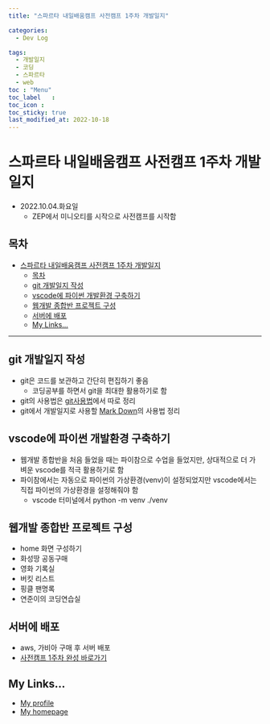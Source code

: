 ```yaml
---
title: "스파르타 내일배움캠프 사전캠프 1주차 개발일지"

categories:
  - Dev Log

tags:
  - 개발일지
  - 코딩
  - 스파르타
  - web
toc	: "Menu"
toc_label	:
toc_icon :
toc_sticky: true
last_modified_at: 2022-10-18
---
```



# 스파르타 내일배움캠프 사전캠프 1주차 개발일지

- 2022.10.04.화요일
  - ZEP에서 미니오티를 시작으로 사전캠프를 시작함
## 목차
- [스파르타 내일배움캠프 사전캠프 1주차 개발일지](#스파르타-내일배움캠프-사전캠프-1주차-개발일지)
  - [목차](#목차)
  - [git 개발일지 작성](#git-개발일지-작성)
  - [vscode에 파이썬 개발환경 구축하기](#vscode에-파이썬-개발환경-구축하기)
  - [웹개발 종합반 프로젝트 구성](#웹개발-종합반-프로젝트-구성)
  - [서버에 배포](#서버에-배포)
  - [My Links...](#my-links)
___
## git 개발일지 작성
- git은 코드를 보관하고 간단히 편집하기 좋음
  - 코딩공부를 하면서 git을 최대한 활용하기로 함
- git의 사용법은 [git사용법](../git.md)에서 따로 정리
- git에서 개발일지로 사용할 [Mark Down](../Mark%20Down.md)의 사용법 정리

## vscode에 파이썬 개발환경 구축하기
- 웹개발 종합반을 처음 들었을 때는 파이참으로 수업을 들었지만, 상대적으로 더 가벼운 vscode를 적극 활용하기로 함
- 파이참에서는 자동으로 파이썬의 가상환경(venv)이 설정되었지만 vscode에서는 직접 파이썬의 가상환경을 설정해줘야 함
  - vscode 터미널에서 python -m venv ./venv

## 웹개발 종합반 프로젝트 구성
- home 화면 구성하기
- 화성땅 공동구매
- 영화 기록실
- 버킷 리스트
- 핑클 팬명록
- 연준이의 코딩연습실

## 서버에 배포
- aws, 가비아 구매 후 서버 배포
- [사전캠프 1주차 완성 바로가기](http://leeyj85.shop/)

## My Links...
- [My profile](https://github.com/leeyeonjun85)
- [My homepage](https://leeyeonjun85.github.io/)
